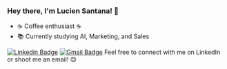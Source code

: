 ### Hey there, I'm Lucien Santana! 👋

- ☕️ Coffee enthusiast ☕️
- 📚 Currently studying AI, Marketing, and Sales

[![Linkedin Badge](https://img.shields.io/badge/-Lucien%20Santana-009999?style=flat-square&logo=Linkedin&logoColor=white&link=https://www.linkedin.com/in/luciens/)](https://www.linkedin.com/in/luciens/) 
[![Gmail Badge](https://img.shields.io/badge/-santanalucien@gmail.com-009999?style=flat-square&logo=Gmail&logoColor=white&link=mailto:santanalucien@gmail.com)](mailto:santanalucien@gmail.com)
Feel free to connect with me on LinkedIn or shoot me an email! 😊
